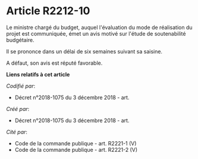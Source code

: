 # Article R2212-10

Le ministre chargé du budget, auquel l'évaluation du mode de réalisation du projet est communiquée, émet un avis motivé sur
l'étude de soutenabilité budgétaire.

Il se prononce dans un délai de six semaines suivant sa saisine.

A défaut, son avis est réputé favorable.

**Liens relatifs à cet article**

_Codifié par_:

  - Décret n°2018-1075 du 3 décembre 2018 - art.

_Créé par_:

  - Décret n°2018-1075 du 3 décembre 2018 - art.

_Cité par_:

  - Code de la commande publique - art. R2221-1 (V)
  - Code de la commande publique - art. R2221-2 (V)
